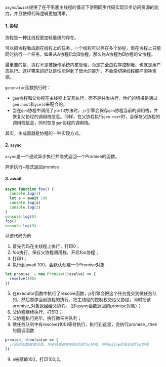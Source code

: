 `async`/`awiat`提供了在不阻塞主线程的情况下使用同步代码实现异步访问资源的能力，并且使得代码逻辑更加清晰。

#### 1. 协程

协程是一种比线程更加轻量级的存在。

可以把协程看成跑在线程上的任务，一个线程可以存在多个协程，但在协程上只能同时执行一个任务。如果从A协程启动B协程，那么称A协程为B协程的父协程。

最重要的是，协程不是被操作系统内核管理，而是完全由程序控制哦，也就是用户态执行。这样带来的好处是性能得到了很大的提升，不会像切换线程那样消耗资源。

`generator`函数执行时：

+ `gen`协程和父协程在主线程上交互执行，而不是并发执行，他们的切换是通过`gen.next`和`yield`来配合的。
+ 当在`gen`协程中调用了`yield`方法时，`js`引擎会保存`gen`协程当前的调用栈，并恢复父协程的调用栈信息。同样，在父协程执行`gen.next`时，会保存父协程的调用栈信息，同时恢复`gen`协程的调用栈。

其实，生成器就是协程的一种实现方式。

#### 2. `async`

`async`是一个通过异步执行并隐式返回一个Promise的函数。

异步执行+隐式返回promise

#### 3. await

```javascript
async function foo() {
  console.log(1)
  let a = await 100
  console.log(a)
  console.log(2)
}
console.log(0)
foo()
console.log(3)
```

以该代码为例

1. 首先代码在主线程上执行，打印0；
2. foo执行，保存父协程调用栈，开启foo协程；
3. 打印1；
4. 执行到await 100，会默认创建一个Promise对象

```javascript
let promise_ = new Promise((resolve) => {
  resolve(100)
})
```

5. 在executor函数中执行了resolve函数，js引擎会把这个任务提交到微任务队列，然后暂停当前协程的执行，把主线程的控制权交给父协程，同时把该promise_对象返回给父协程。（即async函数返回的promise对象）；
6. 父协程继续执行，打印3；
7. 父协程执行完毕，执行微任务队列；
8. 微任务队列中有resolve(100)等待执行，执行到这里，会执行promise_.then的回调函数

```javascript
promise_.then(value => {
  //回调函数被激活后，将主线程的控制权交给foo协程，并把value的值交给foo协程
})
```

9. a被赋值100，打印100,2。